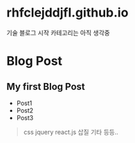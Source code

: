 # rhfclejddjfl.github.io

기술 블로그 시작 
카테고리는 아직 생각중


# Blog Post
## My first Blog Post
* Post1
* Post2
* Post3

> css
> jquery
> react.js 삽질
> 기타 등등..
